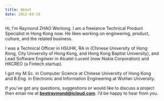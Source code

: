 ```yaml
---
title: About
date: 2012-03-19
---
```


Hi, I'm Raymond ZHAO Wenlong. I am a freelance Technical Product Specialist in Hong Kong now.
He likes working on engineering, product, culture, and the related business.

I was a Technical Officer in HSUHK, RA in (Chinese University of Hong Kong, City University of Hong Kong, and Hong Kong Baptist University), and Lead Software Engineer in Alcatel-Lucent (now Nokia Corporation) and HKCREO (a Fintech startup).

I got my M.Sc. in Computer Science at Chinese University of Hong Kong and B.Eng. in Electronic and Information Engineering at WuHan University.

If you’ve got any questions, suggestions or would like to discuss a project then email me at **bestraymond@icloud.com**. I’d be happy to hear from you.
